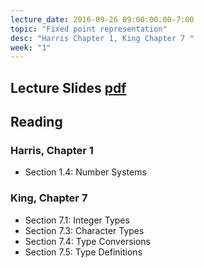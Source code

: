 ```yaml
---
lecture_date: 2016-09-26 09:00:00.00-7:00
topic: "Fixed point representation"
desc: "Harris Chapter 1, King Chapter 7 "
week: "1"
---
```


## Lecture Slides [pdf](https://drive.google.com/file/d/0B__7284Jee0fcmoxeEpHNlFQMDQ/view?usp=sharing)

## Reading

### Harris, Chapter 1 

* Section 1.4: Number Systems

### King, Chapter 7

* Section 7.1: Integer Types 
* Section 7.3: Character Types
* Section 7.4: Type Conversions
* Section 7.5: Type Definitions

